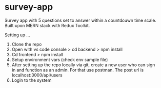 # survey-app
Survey app with 5 questions set to answer within a countdouwn time scale. Built upon MERN stack with Redux Toolkit.

Setting up ... 

1. Clone the repo
2. Open with vs code console > cd backend > npm install 
3. Cd frontend > npm install
4. Setup environment vars (check env sample file)
5. After setting up the repo locally via git, create a new user who can sign in and function as an admin. For that use postman. The post url is localhost:3000/api/users
6. Login to the system

